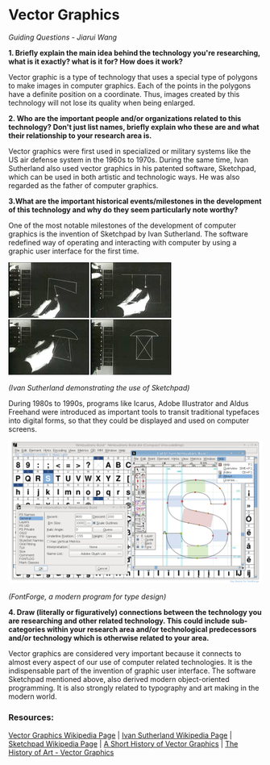 # Vector Graphics
*Guiding Questions - Jiarui Wang*

**1. Briefly explain the main idea behind the technology you're researching, what is it exactly? what is it for? How does it work?**

Vector graphic is a type of technology that uses a special type of polygons to make images in computer graphics. Each of the points in the polygons have a definite position on a coordinate. Thus, images created by this technology will not lose its quality when being enlarged.

**2. Who are the important people and/or organizations related to this technology? Don't just list names, briefly explain who these are and what their relationship to your research area is.**

Vector graphics were first used in specialized or military systems like the US air defense system in the 1960s to 1970s. During the same time, Ivan Sutherland also used vector graphics in his patented software, Sketchpad, which can be used in both artistic and technologic ways. He was also regarded as the father of computer graphics.

**3.What are the important historical events/milestones in the development of this technology and why do they seem particularly note worthy?**

One of the most notable milestones of the development of computer graphics is the invention of Sketchpad by Ivan Sutherland. The software redefined way of operating and interacting with computer by using a graphic user interface for the first time.

![Sketchpad](Sketchpad.jpg)

*(Ivan Sutherland demonstrating the use of Sketchpad)*

During 1980s to 1990s, programs like Icarus, Adobe Illustrator and Aldus Freehand were introduced as important tools to transit traditional typefaces into digital forms, so that they could be displayed and used on computer screens.

![FontForge](FontForge.png)

*(FontForge, a modern program for type design)*

**4. Draw (literally or figuratively) connections between the technology you are researching and other related technology. This could include sub-categories within your research area and/or technological predecessors and/or technology which is otherwise related to your area.**

Vector graphics are considered very important because it connects to almost every aspect of our use of computer related technologies. It is the indispensable part of the invention of graphic user interface. The software Sketchpad mentioned above, also derived modern object-oriented programming. It is also strongly related to typography and art making in the modern world.

### Resources:
[Vector Graphics Wikipedia Page](https://en.wikipedia.org/wiki/Vector_graphics) |
[Ivan Sutherland Wikipedia Page](https://en.wikipedia.org/wiki/Ivan_Sutherland) |
[Sketchpad Wikipedia Page](https://en.wikipedia.org/wiki/Sketchpad) |
[A Short History of Vector Graphics](http://www.coalesceideas.com/a-short-history-of-vector-graphics/) |
[The History of Art - Vector Graphics](https://domism.deviantart.com/journal/The-History-of-Art-Vector-Graphics-273798055)
